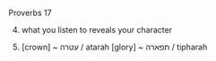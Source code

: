 Proverbs 17


4) what you listen to reveals your character

6) [crown] ~ עטרה / atarah
  [glory] ~ תפארה / tipharah

